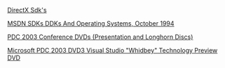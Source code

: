 [DirectX Sdk's](https://archive.org/details/directxsdks)

[MSDN SDKs DDKs And Operating Systems, October 1994](https://archive.org/details/MSDNOctober1994)

[PDC 2003 Conference DVDs (Presentation and Longhorn Discs)](https://archive.org/details/pdc-2003-conference-dvds-presentation-and-longhorn-discs)

[Microsoft PDC 2003 DVD3 Visual Studio "Whidbey" Technology Preview DVD](https://archive.org/details/vsenard1)